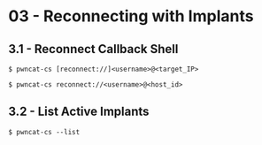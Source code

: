 # 03 - Reconnecting with Implants

## 3.1 - Reconnect Callback Shell

```
$ pwncat-cs [reconnect://]<username>@<target_IP>

$ pwncat-cs reconnect://<username>@<host_id>
```

## 3.2 - List Active Implants

```
$ pwncat-cs --list
```